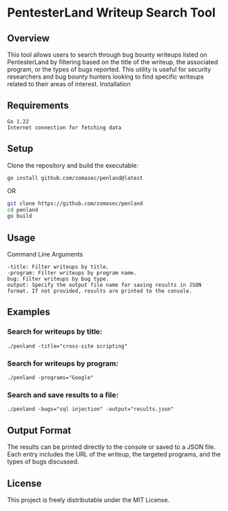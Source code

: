 # PentesterLand Writeup Search Tool

## Overview

This tool allows users to search through bug bounty writeups listed on PentesterLand by filtering based on the title of the writeup, the associated program, or the types of bugs reported. This utility is useful for security researchers and bug bounty hunters looking to find specific writeups related to their areas of interest.
Installation

## Requirements

    Go 1.22
    Internet connection for fetching data

## Setup

Clone the repository and build the executable:

```
go install github.com/zomasec/penland@latest
```
OR 
```sh
git clone https://github.com/zomasec/penland
cd penland
go build
```
## Usage
Command Line Arguments

    -title: Filter writeups by title.
    -program: Filter writeups by program name.
    bug: Filter writeups by bug type.
    output: Specify the output file name for saving results in JSON format. If not provided, results are printed to the console.

## Examples

### Search for writeups by title:
```
./penland -title="cross-site scripting"
```

### Search for writeups by program:

```
./penland -programs="Google"
```

### Search and save results to a file:

```
./penland -bugs="sql injection" -output="results.json"
```

## Output Format

The results can be printed directly to the console or saved to a JSON file. Each entry includes the URL of the writeup, the targeted programs, and the types of bugs discussed.

## License

This project is freely distributable under the MIT License.
